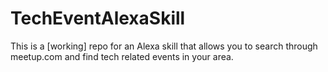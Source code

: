 # TechEventAlexaSkill
This is a [working] repo for an Alexa skill that allows you to search through meetup.com and find tech related events in your area.
